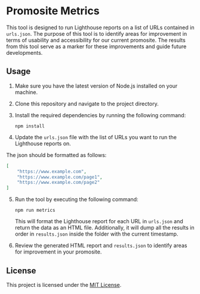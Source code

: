 # Promosite Metrics

This tool is designed to run Lighthouse reports on a list of URLs contained in `urls.json`. The purpose of this tool is to identify areas for improvement in terms of usability and accessibility for our current promosite. The results from this tool serve as a marker for these improvements and guide future developments.

## Usage

1. Make sure you have the latest version of Node.js installed on your machine.

2. Clone this repository and navigate to the project directory.

3. Install the required dependencies by running the following command:

    ```shell
    npm install
    ```

4. Update the `urls.json` file with the list of URLs you want to run the Lighthouse reports on.

The json should be formatted as follows:

```json
[
    "https://www.example.com",
    "https://www.example.com/page1",
    "https://www.example.com/page2"
]
```

5. Run the tool by executing the following command:

    ```shell
    npm run metrics
    ```

    This will format the Lighthouse report for each URL in `urls.json` and return the data as an HTML file. Additionally, it will dump all the results in order in `results.json` inside the folder with the current timestamp.

6. Review the generated HTML report and `results.json` to identify areas for improvement in your promosite.

## License

This project is licensed under the [MIT License](LICENSE).
